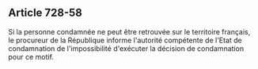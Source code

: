 Article 728-58
----
Si la personne condamnée ne peut être retrouvée sur le territoire français, le
procureur de la République informe l'autorité compétente de l'Etat de
condamnation de l'impossibilité d'exécuter la décision de condamnation pour ce
motif.
